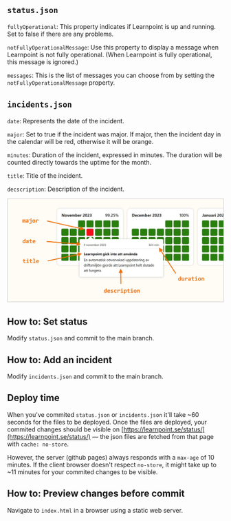 ## `status.json`

`fullyOperational`: This property indicates if Learnpoint is up and running. Set to false if there are any problems.

`notFullyOperationalMessage`: Use this property to display a message when Learnpoint is not fully operational. (When Learnpoint is fully operational, this message is ignored.)

`messages`: This is the list of messages you can choose from by setting the `notFullyOperationalMessage` property.



## `incidents.json`

`date`: Represents the date of the incident.

`major`: Set to true if the incident was major. If major, then the incident day in the calendar will be red, otherwise it will be orange.

`minutes`: Duration of the incident, expressed in minutes. The duration will be counted directly towards the uptime for the month.

`title`: Title of the incident.

`decscription`: Description of the incident.

<img src="incident.jpg" width="640px">



## How to: Set status

Modify `status.json` and commit to the main branch.



## How to: Add an incident

Modify `incidents.json` and commit to the main branch.



## Deploy time

When you've commited `status.json` or `incidents.json` it'll take ~60 seconds for the files to be deployed. Once the files are deployed, your commited changes should be visible on [https://learnpoint.se/status/](https://learnpoint.se/status/) — the json files are fetched from that page with `cache: no-store`.

However, the server (github pages) always responds with a `max-age` of 10 minutes. If the client browser doesn't respect `no-store`, it might take up to ~11 minutes for your commited changes to be visible.



## How to: Preview changes before commit

Navigate to `index.html` in a browser using a static web server.
